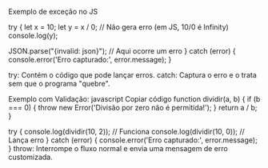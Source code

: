 Exemplo de exceção no JS

try {
  let x = 10;
  let y = x / 0; // Não gera erro (em JS, 10/0 é Infinity)
  console.log(y);

  JSON.parse("{invalid: json}"); // Aqui ocorre um erro
} catch (error) {
  console.error('Erro capturado:', error.message);
}

try: Contém o código que pode lançar erros.
catch: Captura o erro e o trata sem que o programa "quebre".

Exemplo com Validação:
javascript
Copiar código
function dividir(a, b) {
  if (b === 0) {
    throw new Error('Divisão por zero não é permitida!');
  }
  return a / b;
}

try {
  console.log(dividir(10, 2)); // Funciona
  console.log(dividir(10, 0)); // Lança erro
} catch (error) {
  console.error('Erro capturado:', error.message);
}
throw: Interrompe o fluxo normal e envia uma mensagem de erro customizada.
